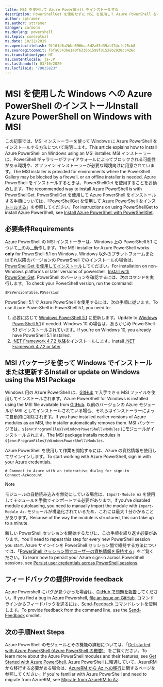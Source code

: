 ```yaml
---
title: MSI を使用して Azure PowerShell をインストールする
description: PowerShellGet を使用せずに MSI を使用して Azure PowerShell をインストールする方法
author: sptramer
ms.author: sttramer
manager: carmonm
ms.devlang: powershell
ms.topic: conceptual
ms.date: 10/22/2019
ms.openlocfilehash: 9f161d6a2bbe696bca5d2a63d39ab734cfc25cb8
ms.sourcegitcommit: f6fa6543be1e0f6330b1598f01528b2928cc426c
ms.translationtype: HT
ms.contentlocale: ja-JP
ms.lasthandoff: 03/10/2020
ms.locfileid: "79035823"
---
```

# <a name="install-azure-powershell-on-windows-with-msi"></a><span data-ttu-id="221c5-103">MSI を使用した Windows への Azure PowerShell のインストール</span><span class="sxs-lookup"><span data-stu-id="221c5-103">Install Azure PowerShell on Windows with MSI</span></span>

<span data-ttu-id="221c5-104">この記事では、MSI インストーラーを使って Windows に Azure PowerShell をインストールする方法について説明します。</span><span class="sxs-lookup"><span data-stu-id="221c5-104">This article explains how to install Azure PowerShell on Windows using an MSI installer.</span></span> <span data-ttu-id="221c5-105">MSI インストーラーは、PowerShell ギャラリーがファイアウォールによってブロックされる可能性がある環境や、オフライン インストーラーが必要な環境向けに用意されています。</span><span class="sxs-lookup"><span data-stu-id="221c5-105">The MSI installer is provided for environments where the PowerShell Gallery may be blocked by a firewall, or an offline installer is needed.</span></span> <span data-ttu-id="221c5-106">Azure PowerShell をインストールするときは、PowerShellGet を使用することをお勧めします。</span><span class="sxs-lookup"><span data-stu-id="221c5-106">The recommended way to install Azure PowerShell is with PowerShellGet.</span></span> <span data-ttu-id="221c5-107">PowerShellGet を使用して Azure PowerShell をインストールする手順については、「[PowerShellGet を使用して Azure PowerShell をインストールする](install-az-ps.md)」を参照してください。</span><span class="sxs-lookup"><span data-stu-id="221c5-107">For instructions on using PowerShellGet to install Azure PowerShell, see [Install Azure PowerShell with PowerShellGet](install-az-ps.md).</span></span>

## <a name="requirements"></a><span data-ttu-id="221c5-108">必要条件</span><span class="sxs-lookup"><span data-stu-id="221c5-108">Requirements</span></span>

<span data-ttu-id="221c5-109">Azure PowerShell の MSI インストーラーは、Windows 上の PowerShell 5.1 について__のみ__動作します。</span><span class="sxs-lookup"><span data-stu-id="221c5-109">The MSI installer for Azure PowerShell works __only__ for PowerShell 5.1 on Windows.</span></span> <span data-ttu-id="221c5-110">Windows 以外のプラットフォームまたはそれ以降のバージョンの PowerShell でのインストールの場合は、[PowerShellGet を使用してインストール](install-az-ps.md)してください。</span><span class="sxs-lookup"><span data-stu-id="221c5-110">For installation on non-Windows platforms or later versions of powershell, [Install with PowerShellGet](install-az-ps.md).</span></span>
<span data-ttu-id="221c5-111">PowerShell のバージョンを確認するには、次のコマンドを実行します。</span><span class="sxs-lookup"><span data-stu-id="221c5-111">To check your PowerShell version, run the command:</span></span>

```powershell-interactive
$PSVersionTable.PSVersion
```

<span data-ttu-id="221c5-112">PowerShell 5.1 で Azure PowerShell を使用するには、次の手順に従います。</span><span class="sxs-lookup"><span data-stu-id="221c5-112">To use Azure PowerShell in PowerShell 5.1, you need to:</span></span>

1. <span data-ttu-id="221c5-113">必要に応じて [Windows PowerShell 5.1](/powershell/scripting/install/installing-windows-powershell#upgrading-existing-windows-powershell) に更新します。</span><span class="sxs-lookup"><span data-stu-id="221c5-113">Update to [Windows PowerShell 5.1](/powershell/scripting/install/installing-windows-powershell#upgrading-existing-windows-powershell) if needed.</span></span> <span data-ttu-id="221c5-114">Windows 10 の場合は、あらかじめ PowerShell 5.1 がインストールされています。</span><span class="sxs-lookup"><span data-stu-id="221c5-114">If you're on Windows 10, you already have PowerShell 5.1 installed.</span></span>
2. <span data-ttu-id="221c5-115">[.NET Framework 4.7.2 以降](/dotnet/framework/install)をインストールします。</span><span class="sxs-lookup"><span data-stu-id="221c5-115">Install [.NET Framework 4.7.2 or later](/dotnet/framework/install).</span></span>

## <a name="install-or-update-on-windows-using-the-msi-package"></a><span data-ttu-id="221c5-116">MSI パッケージを使って Windows でインストールまたは更新する</span><span class="sxs-lookup"><span data-stu-id="221c5-116">Install or update on Windows using the MSI Package</span></span>

<span data-ttu-id="221c5-117">Windows 用の Azure PowerShell は、[GitHub](https://github.com/Azure/azure-powershell/releases/tag/v3.5.0-February2020) で入手できる MSI ファイルを使用してインストールされます。</span><span class="sxs-lookup"><span data-stu-id="221c5-117">Azure PowerShell for Windows is installed using the MSI file available from [GitHub](https://github.com/Azure/azure-powershell/releases/tag/v3.5.0-February2020).</span></span> <span data-ttu-id="221c5-118">以前のバージョンの Azure モジュールが MSI としてインストールされている場合、それらはインストーラーによって自動的に削除されます。</span><span class="sxs-lookup"><span data-stu-id="221c5-118">If you have installed earlier versions of Azure modules as an MSI, the installer automatically removes them.</span></span> <span data-ttu-id="221c5-119">MSI パッケージでは、`${env:ProgramFiles}\WindowsPowerShell\Modules` にモジュールがインストールされます。</span><span class="sxs-lookup"><span data-stu-id="221c5-119">The MSI package installs modules in `${env:ProgramFiles}\WindowsPowerShell\Modules`.</span></span>

<span data-ttu-id="221c5-120">Azure PowerShell を使用して作業を開始するには、Azure の資格情報を使用してサインインします。</span><span class="sxs-lookup"><span data-stu-id="221c5-120">To start working with Azure PowerShell, sign in with your Azure credentials.</span></span>

```powershell-interactive
# Connect to Azure with an interactive dialog for sign-in
Connect-AzAccount
```

> [!NOTE]
>
> <span data-ttu-id="221c5-121">モジュールの自動読み込みを無効にしている場合は、`Import-Module Az` を使用してモジュールを手動でインポートする必要があります。</span><span class="sxs-lookup"><span data-stu-id="221c5-121">If you've disabled module autoloading, you need to manually import the module with `Import-Module Az`.</span></span> <span data-ttu-id="221c5-122">モジュールが構造化されているため、これには最大 1 分かかることがあります。</span><span class="sxs-lookup"><span data-stu-id="221c5-122">Because of the way the module is structured, this can take up to a minute.</span></span>

<span data-ttu-id="221c5-123">新しい PowerShell セッションを開始するたびに、この手順を繰り返す必要があります。</span><span class="sxs-lookup"><span data-stu-id="221c5-123">You'll need to repeat this step for every new PowerShell session you start.</span></span> <span data-ttu-id="221c5-124">Azure サインインを PowerShell セッション間で維持する方法については、「[PowerShell セッション間でユーザーの資格情報を保持する](context-persistence.md)」をご覧ください。</span><span class="sxs-lookup"><span data-stu-id="221c5-124">To learn how to persist your Azure sign-in across PowerShell sessions, see [Persist user credentials across PowerShell sessions](context-persistence.md).</span></span>

## <a name="provide-feedback"></a><span data-ttu-id="221c5-125">フィードバックの提供</span><span class="sxs-lookup"><span data-stu-id="221c5-125">Provide feedback</span></span>

<span data-ttu-id="221c5-126">Azure Powershell にバグが見つかった場合は、[GitHub で問題を報告](https://github.com/Azure/azure-powershell/issues)してください。</span><span class="sxs-lookup"><span data-stu-id="221c5-126">If you find a bug in Azure Powershell, [file an issue on GitHub](https://github.com/Azure/azure-powershell/issues).</span></span>
<span data-ttu-id="221c5-127">コマンド ラインからフィードバックを送るには、[Send-Feedback](/powershell/module/az.accounts/send-feedback) コマンドレットを使用します。</span><span class="sxs-lookup"><span data-stu-id="221c5-127">To provide feedback from the command line, use the [Send-Feedback](/powershell/module/az.accounts/send-feedback) cmdlet.</span></span>

## <a name="next-steps"></a><span data-ttu-id="221c5-128">次の手順</span><span class="sxs-lookup"><span data-stu-id="221c5-128">Next Steps</span></span>

<span data-ttu-id="221c5-129">Azure PowerShell のモジュールとその機能の詳細については、「[Get started with Azure PowerShell (Azure PowerShell の概要)](get-started-azureps.md)」をご覧ください。</span><span class="sxs-lookup"><span data-stu-id="221c5-129">To learn more about the Azure PowerShell modules and their features, see [Get Started with Azure PowerShell](get-started-azureps.md).</span></span>
<span data-ttu-id="221c5-130">Azure PowerShell に精通していて、AzureRM から移行する必要がある場合は、[AzureRM から Az への移行](migrate-from-azurerm-to-az.md)に関するページを参照してください。</span><span class="sxs-lookup"><span data-stu-id="221c5-130">If you're familiar with Azure PowerShell and need to migrate from AzureRM, see [Migrate from AzureRM to Az](migrate-from-azurerm-to-az.md).</span></span>
